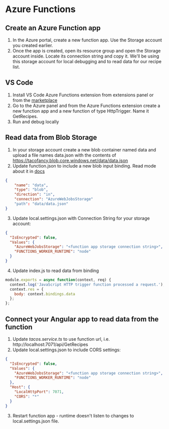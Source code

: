 # Azure Functions

## Create an Azure Function app

1. In the Azure portal, create a new function app. Use the Storage account you created earlier.
1. Once the app is created, open its resource group and open the Storage account inside. Locate its connection string and copy it. We'll be using this storage account for local debugging and to read data for our recipe list.

## VS Code 

1. Install VS Code Azure Functions extension from extensions panel or from the [marketplace]( https://marketplace.visualstudio.com/items/?WT.mc_id=workshop-github-js-team&itemName=ms-azuretools.vscode-azurefunctions)
2. Go to the Azure panel and from the Azure Functions extension create a new function app and a new function of type HttpTrigger. Name it GetRecipes. 
3. Run and debug locally 

## Read data from Blob Storage

1. In your storage account create a new blob container named data and upload a file names data.json with the contents of https://tacofancy.blob.core.windows.net/data/data.json 
2. Update function.json to include a new blob input binding. Read mode about it in [docs](https://docs.microsoft.com/en-us/azure/azure-functions/functions-bindings-storage-blob/?WT.mc_id=workshop-github-js-team) 

```json
{
    "name": "data",
    "type": "blob",
    "direction": "in",
    "connection": "AzureWebJobsStorage"
    "path": "data/data.json"
}
```
3. Update local.settings.json with Connection String for your storage account:

```json
{
  "IsEncrypted": false,
  "Values": {
    "AzureWebJobsStorage": "<function app storage connection string>",
    "FUNCTIONS_WORKER_RUNTIME": "node"
  }
}
```
4. Update index.js to read data from binding
```javascript
module.exports = async function(context, req) {
  context.log('JavaScript HTTP trigger function processed a request.');
  context.res = {
    body: context.bindings.data
  };
};
```

## Connect your Angular app to read data from the function 

1. Update *tacos.service.ts* to use function url, i.e. http://localhost:7071/api/GetRecipes 
2. Update local.settings.json to include CORS settings:
```json
{
  "IsEncrypted": false,
  "Values": {
    "AzureWebJobsStorage": "<function app storage connection string>",
    "FUNCTIONS_WORKER_RUNTIME": "node"
  },
  "Host": {
    "LocalHttpPort": 7071,
    "CORS": "*"
  }
}
```
3. Restart function app - runtime doesn't listen to changes to local.settings.json file.
